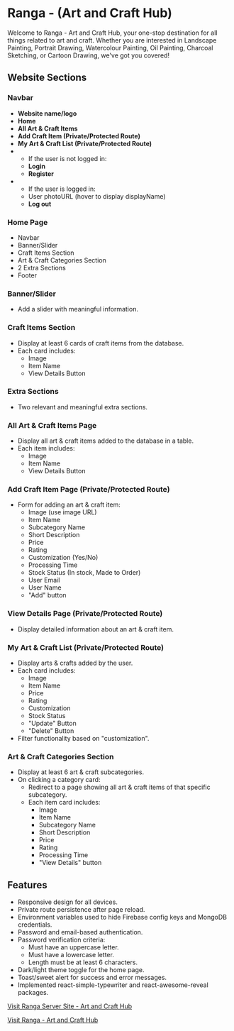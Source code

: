 # Ranga - (Art and Craft Hub)

Welcome to Ranga - Art and Craft Hub, your one-stop destination for all things related to art and craft. Whether you are interested in Landscape Painting, Portrait Drawing, Watercolour Painting, Oil Painting, Charcoal Sketching, or Cartoon Drawing, we've got you covered!

## Website Sections

### Navbar
- **Website name/logo**
- **Home**
- **All Art & Craft Items**
- **Add Craft Item (Private/Protected Route)**
- **My Art & Craft List (Private/Protected Route)**
- - If the user is not logged in:
  - **Login**
  - **Register**
- - If the user is logged in:
  - User photoURL (hover to display displayName)
  - **Log out**

### Home Page
- Navbar
- Banner/Slider
- Craft Items Section
- Art & Craft Categories Section
- 2 Extra Sections
- Footer

### Banner/Slider
- Add a slider with meaningful information.

### Craft Items Section
- Display at least 6 cards of craft items from the database.
- Each card includes:
  - Image
  - Item Name
  - View Details Button

### Extra Sections
- Two relevant and meaningful extra sections.

### All Art & Craft Items Page
- Display all art & craft items added to the database in a table.
- Each item includes:
  - Image
  - Item Name
  - View Details Button

### Add Craft Item Page (Private/Protected Route)
- Form for adding an art & craft item:
  - Image (use image URL)
  - Item Name
  - Subcategory Name
  - Short Description
  - Price
  - Rating
  - Customization (Yes/No)
  - Processing Time
  - Stock Status (In stock, Made to Order)
  - User Email
  - User Name
  - "Add" button

### View Details Page (Private/Protected Route)
- Display detailed information about an art & craft item.

### My Art & Craft List (Private/Protected Route)
- Display arts & crafts added by the user.
- Each card includes:
  - Image
  - Item Name
  - Price
  - Rating
  - Customization
  - Stock Status
  - "Update" Button
  - "Delete" Button
- Filter functionality based on "customization".

### Art & Craft Categories Section
- Display at least 6 art & craft subcategories.
- On clicking a category card:
  - Redirect to a page showing all art & craft items of that specific subcategory.
  - Each item card includes:
    - Image
    - Item Name
    - Subcategory Name
    - Short Description
    - Price
    - Rating
    - Processing Time
    - "View Details" button

## Features
- Responsive design for all devices.
- Private route persistence after page reload.
- Environment variables used to hide Firebase config keys and MongoDB credentials.
- Password and email-based authentication.
- Password verification criteria:
  - Must have an uppercase letter.
  - Must have a lowercase letter.
  - Length must be at least 6 characters.
- Dark/light theme toggle for the home page.
- Toast/sweet alert for success and error messages.
- Implemented react-simple-typewriter and react-awesome-reveal packages.

[Visit Ranga Server Site - Art and Craft Hub](https://github.com/Zioun/Assignment-10-Server)

[Visit Ranga - Art and Craft Hub](https://assignment-10-a2856.web.app/)

